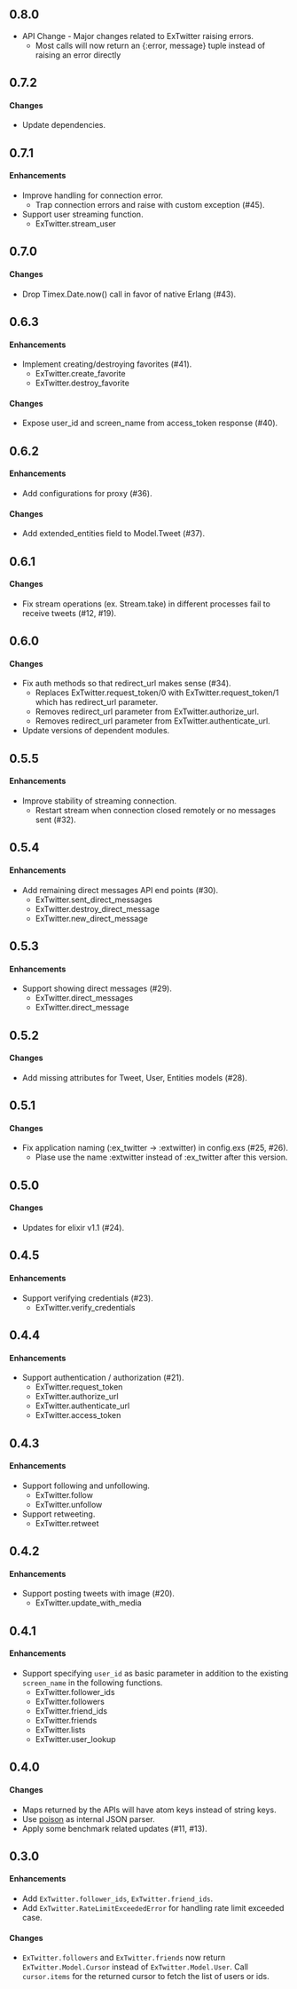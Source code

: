 0.8.0
------

* API Change - Major changes related to ExTwitter raising errors.
    - Most calls will now return an {:error, message} tuple
      instead of raising an error directly

0.7.2
------
#### Changes
* Update dependencies.

0.7.1
------
#### Enhancements
* Improve handling for connection error.
    - Trap connection errors and raise with custom exception (#45).
* Support user streaming function.
    - ExTwitter.stream_user

0.7.0
------
#### Changes
* Drop Timex.Date.now() call in favor of native Erlang (#43).

0.6.3
------
#### Enhancements
* Implement creating/destroying favorites (#41).
    - ExTwitter.create_favorite
    - ExTwitter.destroy_favorite

#### Changes
* Expose user_id and screen_name from access_token response (#40).

0.6.2
------
#### Enhancements
* Add configurations for proxy (#36).

#### Changes
* Add extended_entities field to Model.Tweet (#37).

0.6.1
------
#### Changes
* Fix stream operations (ex. Stream.take) in different processes fail to receive tweets (#12, #19).

0.6.0
------
#### Changes
* Fix auth methods so that redirect_url makes sense (#34).
    - Replaces ExTwitter.request_token/0 with ExTwitter.request_token/1 which has redirect_url parameter.
    - Removes redirect_url parameter from ExTwitter.authorize_url.
    - Removes redirect_url parameter from ExTwitter.authenticate_url.
* Update versions of dependent modules.

0.5.5
------
#### Enhancements
* Improve stability of streaming connection.
    - Restart stream when connection closed remotely or no messages sent (#32).

0.5.4
------
#### Enhancements
* Add remaining direct messages API end points (#30).
    - ExTwitter.sent_direct_messages
    - ExTwitter.destroy_direct_message
    - ExTwitter.new_direct_message

0.5.3
------
#### Enhancements
* Support showing direct messages (#29).
    - ExTwitter.direct_messages
    - ExTwitter.direct_message

0.5.2
------
#### Changes
* Add missing attributes for Tweet, User, Entities models (#28).

0.5.1
------
#### Changes
* Fix application naming (:ex_twitter -> :extwitter) in config.exs (#25, #26).
    - Plase use the name :extwitter instead of :ex_twitter after this version.

0.5.0
------
#### Changes
* Updates for elixir v1.1 (#24).

0.4.5
------
#### Enhancements
* Support verifying credentials (#23).
    - ExTwitter.verify_credentials

0.4.4
------
#### Enhancements
* Support authentication / authorization (#21).
    - ExTwitter.request_token
    - ExTwitter.authorize_url
    - ExTwitter.authenticate_url
    - ExTwitter.access_token

0.4.3
------
#### Enhancements
* Support following and unfollowing.
    - ExTwitter.follow
    - ExTwitter.unfollow
* Support retweeting.
    - ExTwitter.retweet

0.4.2
------
#### Enhancements
* Support posting tweets with image (#20).
    - ExTwitter.update_with_media

0.4.1
------
#### Enhancements
* Support specifying `user_id` as basic parameter in addition to the existing `screen_name` in the following functions.
    - ExTwitter.follower_ids
    - ExTwitter.followers
    - ExTwitter.friend_ids
    - ExTwitter.friends
    - ExTwitter.lists
    - ExTwitter.user_lookup

0.4.0
------
#### Changes
* Maps returned by the APIs will have atom keys instead of string keys.
* Use [poison](https://hex.pm/packages/poison) as internal JSON parser.
* Apply some benchmark related updates (#11, #13).

0.3.0
------
#### Enhancements
* Add `ExTwitter.follower_ids`, `ExTwitter.friend_ids`.
* Add `ExTwitter.RateLimitExceededError` for handling rate limit exceeded case.

#### Changes
* `ExTwitter.followers` and `ExTwitter.friends` now return `ExTwitter.Model.Cursor` instead of `ExTwitter.Model.User`. Call `cursor.items` for the returned cursor to fetch the list of users or ids.
